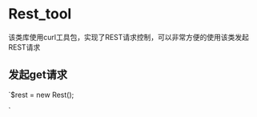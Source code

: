 Rest_tool
=========

该类库使用curl工具包，实现了REST请求控制，可以非常方便的使用该类发起REST请求

## 发起get请求

`$rest = new Rest();

`
